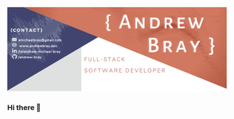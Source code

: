 ## ![Andrew Bray's header](https://github.com/Andrew-Bray/Andrew-Bray/blob/main/Andrew_bray_header.png)
### Hi there 👋

<!--
**Andrew-Bray/Andrew-Bray** is a ✨ _special_ ✨ repository because its `README.md` (this file) appears on your GitHub profile.

Here are some ideas to get you started:

- 🔭 I’m currently working on ...
- 🌱 I’m currently learning ...
- 👯 I’m looking to collaborate on ...
- 🤔 I’m looking for help with ...
- 💬 Ask me about ...
- 📫 How to reach me: ...
- 😄 Pronouns: ...
- ⚡ Fun fact: ...
-->
